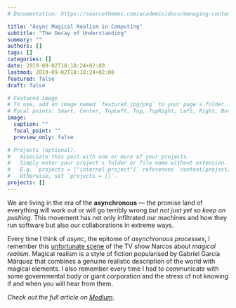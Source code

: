 ```yaml
---
# Documentation: https://sourcethemes.com/academic/docs/managing-content/

title: "Async Magical Realism in Computing"
subtitle: "The Decay of Understanding"
summary: ""
authors: []
tags: []
categories: []
date: 2019-09-02T18:18:24+02:00
lastmod: 2019-09-02T18:18:24+02:00
featured: false
draft: false

# Featured image
# To use, add an image named `featured.jpg/png` to your page's folder.
# Focal points: Smart, Center, TopLeft, Top, TopRight, Left, Right, BottomLeft, Bottom, BottomRight.
image:
  caption: ""
  focal_point: ""
  preview_only: false

# Projects (optional).
#   Associate this post with one or more of your projects.
#   Simply enter your project's folder or file name without extension.
#   E.g. `projects = ["internal-project"]` references `content/project/deep-learning/index.md`.
#   Otherwise, set `projects = []`.
projects: []
---
```


We are living in the era of the **asynchronous** — the promise land of everything will work out or will go terribly wrong *but not just yet so keep on pushing*. 
This movement has not only infiltrated our machines and how they run software but also our collaborations in extreme ways.

Every time I think of *async*, the epitome of *asynchronous processes*, I remember this [unfortunate scene](https://youtu.be/nBn3BkXrv-E?t=53) of the TV show Narcos about *magical realism*. 
Magical realism is a style of fiction popularised by Gabriel García Márquez that combines a genuine realistic description of the world with magical elements. I also remember every time I had to communicate with some governmental body or giant corporation and the stress of not knowing if and when you will hear from them.

*Check out the full article on [Medium](https://medium.com/@marceloabsousa/async-magical-realism-in-computing-6676f6798e72)*.
